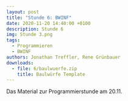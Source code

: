 ```yaml
---
layout: post
title: "Stunde 6: BWINF"
date: 2020-11-20 14:40:00 +0100
description: Stunde 6
img: Stunde 3.png
tags:
  - Programmieren
  - BWINF
authors: Jonathan Treffler, Rene Grünbauer
downloads:
  - file: 6/baulwuerfe.zip
    title: Baulwürfe Template
---
```


Das Material zur Programmierstunde am 20.11.
